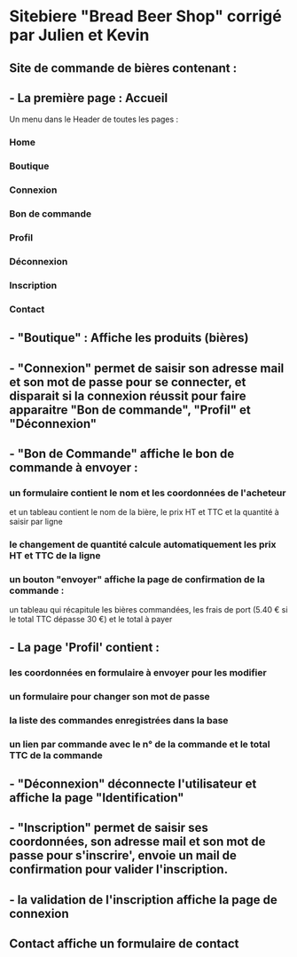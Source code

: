 # Sitebiere "Bread Beer Shop" corrigé par Julien et Kevin

## Site de commande de bières contenant :

## - La première page : Accueil
Un menu dans le Header de toutes les pages :
### Home
### Boutique
### Connexion
### Bon de commande
### Profil
### Déconnexion
### Inscription
### Contact

## - "Boutique" : Affiche les produits (bières)

## - "Connexion" permet de saisir son adresse mail et son mot de passe pour se connecter, et disparait si la connexion réussit pour faire apparaitre "Bon de commande", "Profil" et "Déconnexion"

## - "Bon de Commande" affiche le bon de commande à envoyer :
### un formulaire contient le nom et les coordonnées de l'acheteur
et un tableau contient le nom de la bière, le prix HT et TTC et la quantité à saisir par ligne
### le changement de quantité calcule automatiquement les prix HT et TTC de la ligne
### un bouton "envoyer" affiche la page de confirmation de la commande :
un tableau qui récapitule les bières commandées, les frais de port (5.40 € si le total TTC dépasse 30 €) et le total à payer

## - La page 'Profil' contient :
### les coordonnées en formulaire à envoyer pour les modifier
### un formulaire pour changer son mot de passe
### la liste des commandes enregistrées dans la base
### un lien par commande avec le n° de la commande et le total TTC de la commande

## - "Déconnexion" déconnecte l'utilisateur et affiche la page "Identification"

## - "Inscription" permet de saisir ses coordonnées, son adresse mail et son mot de passe pour s'inscrire', envoie un mail de confirmation pour valider l'inscription.

## - la validation de l'inscription affiche la page de connexion

## Contact affiche un formulaire de contact
